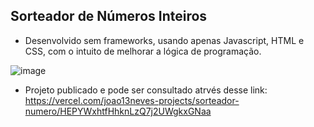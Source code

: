 ## Sorteador de Números Inteiros

- Desenvolvido sem frameworks, usando apenas Javascript, HTML e CSS, com o intuito de melhorar a lógica de programação.

![image](https://github.com/Joao13Neves/sorteador_numero/assets/89791399/ff4db027-da9e-453e-99ae-aca2a43aff4c)

- Projeto publicado e pode ser consultado atrvés desse link: https://vercel.com/joao13neves-projects/sorteador-numero/HEPYWxhtfHhknLzQ7j2UWgkxGNaa
